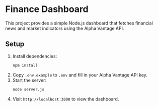 # Finance Dashboard

This project provides a simple Node.js dashboard that fetches financial news and market indicators using the Alpha Vantage API.

## Setup
1. Install dependencies:
   ```bash
   npm install
   ```
2. Copy `.env.example` to `.env` and fill in your Alpha Vantage API key.
3. Start the server:
   ```bash
   node server.js
   ```
4. Visit `http://localhost:3000` to view the dashboard.
